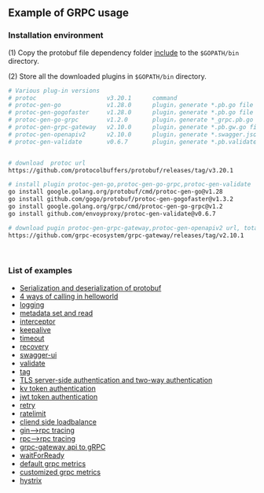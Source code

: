 ## Example of GRPC usage

### Installation environment

(1) Copy the protobuf file dependency folder [include](include) to the `$GOPATH/bin` directory.

(2) Store all the downloaded plugins in `$GOPATH/bin` directory.

```bash
# Various plug-in versions
# protoc                    v3.20.1      command
# protoc-gen-go             v1.28.0      plugin，generate *.pb.go file based on proto files, which are populated, serialized and retrieved message type code.
# protoc-gen-gogofaster     v1.28.0      plugin，generate *.pb.go file based on proto files, replaces protoc-gen-go plugin for faster encoding and decoding, custom tags are also supported.
# protoc-gen-go-grpc        v1.2.0       plugin，generate *_grpc.pb.go file based on proto files, which are client-side and server-side method and interface code.
# protoc-gen-grpc-gateway   v2.10.0      plugin，generate *.pb.gw.go file based on proto file, which is the api code for web.
# protoc-gen-openapiv2      v2.10.0      plugin，generate *.swagger.json file based on proto file, which is swagger-ui interface documentation.
# protoc-gen-validate       v0.6.7       plugin，generate *.pb.validate.go file according to proto file, is the check field code


# download  protoc url
https://github.com/protocolbuffers/protobuf/releases/tag/v3.20.1

# install plugin protoc-gen-go,protoc-gen-go-grpc,protoc-gen-validate
go install google.golang.org/protobuf/cmd/protoc-gen-go@v1.28
go install github.com/gogo/protobuf/protoc-gen-gogofaster@v1.3.2
go install google.golang.org/grpc/cmd/protoc-gen-go-grpc@v1.2
go install github.com/envoyproxy/protoc-gen-validate@v0.6.7

# download pugin protoc-gen-grpc-gateway,protoc-gen-openapiv2 url, total 2 files.
https://github.com/grpc-ecosystem/grpc-gateway/releases/tag/v2.10.1
```

<br>

### List of examples

- [Serialization and deserialization of protobuf](protobuf)
- [4 ways of calling in helloworld](helloworld)
- [logging](logging)
- [metadata set and read](metadata)
- [interceptor](interceptor)
- [keepalive](keepalive)
- [timeout](timeout)
- [recovery](recovery)
- [swagger-ui](swagger-ui)
- [validate](validate)
- [tag](tag)
- [TLS server-side authentication and two-way authentication](security/tls)
- [kv token authentication](security/kv_token)
- [jwt token authentication](security/jwt_token)
- [retry](retry)
- [ratelimit](ratelimit)
- [cliend side loadbalance](loadbalance/client_loadbalance)
- [gin-->rpc tracing](tracing/api2rpc)
- [rpc-->rpc tracing](tracing/rpc2rpc)
- [grpc-gateway api to gRPC](http2grpc)
- [waitForReady](waitForReady)
- [default grpc metrics](metrics/defaultMetrics)
- [customized grpc metrics](metrics/customizedMetrics)
- [hystrix](hystrix/withMetrics)

<br>